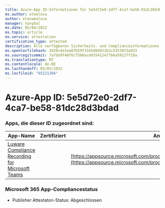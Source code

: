 ```yaml
---
title: Azure-App ID-Informationen für 5e5d72e0-2df7-4ca7-be58-81dc28d3bdad
ms.author: elmalova
author: elenamalova
manager: tonybal
ms.date: 05/04/2022
ms.topic: article
ms.service: attestation
certification_type: attested
description: Alle verfügbaren Sicherheits- und Complianceinformationen für 5e5d72e0-2df7-4ca7-be58-81dc28d3bdad.
ms.openlocfilehash: 2920c4e3aa07b59f1545d8d912b3c5353033a933
ms.sourcegitcommit: 7a7de9f48f6cf5b6acd435412477b6a59127f19a
ms.translationtype: MT
ms.contentlocale: de-DE
ms.lasthandoff: 05/05/2022
ms.locfileid: "65221266"
---
```

# <a name="azure-app-id-5e5d72e0-2df7-4ca7-be58-81dc28d3bdad"></a>Azure-App ID: 5e5d72e0-2df7-4ca7-be58-81dc28d3bdad


### <a name="apps-associated-with-this-id"></a>Apps, die dieser ID zugeordnet sind:
| **App-Name** | **Zertifiziert** | **Anzeigen in AppSource** |
|--------------|---------------|-----------------------|
| [Luware Compliance Recording for Microsoft Teams](../forward/luwareagzurich.recording_azure_marketplace.md) |  | [https://appsource.microsoft.com/product/office/luwareagzurich.recording_azure_marketplace](https://appsource.microsoft.com/product/office/luwareagzurich.recording_azure_marketplace) |

### <a name="microsoft-365-app-compliance-status"></a>Microsoft 365 App-Compliancestatus
- Publisher Attestaton-Status: Abgeschlossen
